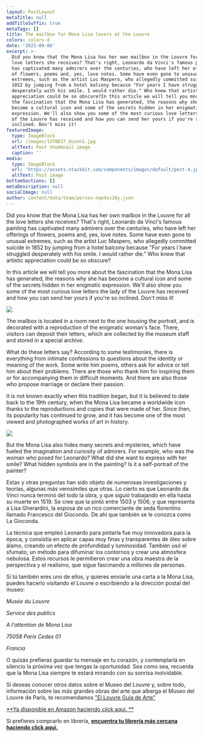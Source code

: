 ```yaml
---
layout: PostLayout
metaTitle: null
addTitleSuffix: true
metaTags: []
title: The mailbox for Mona Lisa lovers at the Louvre
colors: colors-d
date: '2023-09-06'
excerpt: >-
  Did you know that the Mona Lisa has her own mailbox in the Louvre for all the
  love letters she receives? That's right, Leonardo da Vinci's famous painting
  has captivated many admirers over the centuries, who have left her offerings
  of flowers, poems and, yes, love notes. Some have even gone to unusual
  extremes, such as the artist Luc Maspero, who allegedly committed suicide in
  1852 by jumping from a hotel balcony because "For years I have struggled
  desperately with his smile. I would rather die." Who knew that artistic
  appreciation could be so obscure?In this article we will tell you more about
  the fascination that the Mona Lisa has generated, the reasons why she has
  become a cultural icon and some of the secrets hidden in her enigmatic
  expression. We'll also show you some of the most curious love letters the lady
  of the Louvre has received and how you can send her yours if you're so
  inclined. Don't miss it!
featuredImage:
  type: ImageBlock
  url: /images/1370637_buzon1.jpg
  altText: Post thumbnail image
  caption: ''
media:
  type: ImageBlock
  url: 'https://assets.stackbit.com/components/images/default/post-4.jpeg'
  altText: Post image
bottomSections: []
metaDescription: null
socialImage: null
author: content/data/team/person-nqo4ss20y.json
---
```

Did you know that the Mona Lisa has her own mailbox in the Louvre for all the love letters she receives? That's right, Leonardo da Vinci's famous painting has captivated many admirers over the centuries, who have left her offerings of flowers, poems and, yes, love notes. Some have even gone to unusual extremes, such as the artist Luc Maspero, who allegedly committed suicide in 1852 by jumping from a hotel balcony because "For years I have struggled desperately with his smile. I would rather die." Who knew that artistic appreciation could be so obscure?

In this article we will tell you more about the fascination that the Mona Lisa has generated, the reasons why she has become a cultural icon and some of the secrets hidden in her enigmatic expression. We'll also show you some of the most curious love letters the lady of the Louvre has received and how you can send her yours if you're so inclined. Don't miss it!

![](https://images2.minutemediacdn.com/image/upload/c_crop,w_3000,h_1687,x_0,y_63/c_fill,w_720,ar_16:9,f_auto,q_auto,g_auto/images/GettyImages/mmsport/mentalfloss/01h3z3bsh8kgwzzfby58.jpg)

The mailbox is located in a room next to the one housing the portrait, and is decorated with a reproduction of the enigmatic woman's face. There, visitors can deposit their letters, which are collected by the museum staff and stored in a special archive.

What do these letters say? According to some testimonies, there is everything from intimate confessions to questions about the identity or meaning of the work. Some write him poems, others ask for advice or tell him about their problems. There are those who thank him for inspiring them or for accompanying them in difficult moments. And there are also those who propose marriage or declare their passion.

It is not known exactly when this tradition began, but it is believed to date back to the 19th century, when the Mona Lisa became a worldwide icon thanks to the reproductions and copies that were made of her. Since then, its popularity has continued to grow, and it has become one of the most viewed and photographed works of art in history.

![](https://api-www.louvre.fr/sites/default/files/2020-12/leonard-de-vinci-la-joconde-portrait-de-monna-lisa-detail.jpg)

But the Mona Lisa also hides many secrets and mysteries, which have fueled the imagination and curiosity of admirers. For example, who was the woman who posed for Leonardo? What did she want to express with her smile? What hidden symbols are in the painting? Is it a self-portrait of the painter?

Estas y otras preguntas han sido objeto de numerosas investigaciones y teorías, algunas más verosímiles que otras. Lo cierto es que Leonardo da Vinci nunca terminó del todo la obra, y que siguió trabajando en ella hasta su muerte en 1519. Se cree que la pintó entre 1503 y 1506, y que representa a Lisa Gherardini, la esposa de un rico comerciante de seda florentino llamado Francesco del Giocondo. De ahí que también se le conozca como La Gioconda.

La técnica que empleó Leonardo para pintarla fue muy innovadora para la época, y consistía en aplicar capas muy finas y transparentes de óleo sobre álamo, creando un efecto de profundidad y luminosidad. También usó el sfumato, un método para difuminar los contornos y crear una atmósfera nebulosa. Estos recursos le permitieron crear una obra maestra de la perspectiva y el realismo, que sigue fascinando a millones de personas.

Si tú también eres uno de ellos, y quieres enviarle una carta a la Mona Lisa, puedes hacerlo visitando el Louvre o escribiendo a la dirección postal del museo:

<div style="text-align: center"></div>

*Musée du Louvre*

*Service des publics*

*A l'attention de Mona Lisa*

*75058 Paris Cedex 01*

*Francia*</div>

O quizás prefieras guardar tu mensaje en tu corazón, y contemplarla en silencio la próxima vez que tengas la oportunidad. Sea como sea, recuerda que la Mona Lisa siempre te estará mirando con su sonrisa inolvidable.

Si deseas conocer otros datos sobre el Museo del Louvre y, sobre todo, información sobre las más grandes obras del arte que alberga el Museo del Louvre de París, te recomendamos ["El Louvre Guía de Arte"](https://www.amazon.es/dp/8418943424/)

[**Ya disponible en Amazon haciendo click aquí. **](https://www.amazon.es/dp/8418943424/)

Si prefieres comprarlo en librería, [**encuentra tu librería más cercana haciendo click aquí.**](https://www.todostuslibros.com/libros/museo-del-louvre-guia-de-arte_978-84-18943-42-3)
